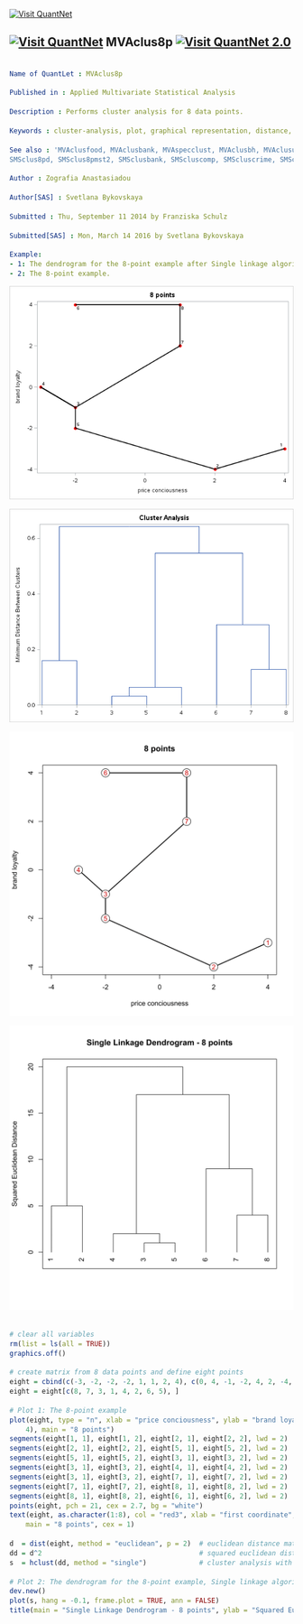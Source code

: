 
[<img src="https://github.com/QuantLet/Styleguide-and-FAQ/blob/master/pictures/banner.png" width="880" alt="Visit QuantNet">](http://quantlet.de/index.php?p=info)

## [<img src="https://github.com/QuantLet/Styleguide-and-Validation-procedure/blob/master/pictures/qloqo.png" alt="Visit QuantNet">](http://quantlet.de/) **MVAclus8p** [<img src="https://github.com/QuantLet/Styleguide-and-Validation-procedure/blob/master/pictures/QN2.png" width="60" alt="Visit QuantNet 2.0">](http://quantlet.de/d3/ia)

```yaml

Name of QuantLet : MVAclus8p

Published in : Applied Multivariate Statistical Analysis

Description : Performs cluster analysis for 8 data points.

Keywords : cluster-analysis, plot, graphical representation, distance, euclidean, dendrogram, sas

See also : 'MVAclusfood, MVAclusbank, MVAspecclust, MVAclusbh, MVAclususcrime, SMSclus8p,
SMSclus8pd, SMSclus8pmst2, SMSclusbank, SMScluscomp, SMScluscrime, SMScluscrimechi2, SMSclushealth'

Author : Zografia Anastasiadou

Author[SAS] : Svetlana Bykovskaya

Submitted : Thu, September 11 2014 by Franziska Schulz

Submitted[SAS] : Mon, March 14 2016 by Svetlana Bykovskaya

Example: 
- 1: The dendrogram for the 8-point example after Single linkage algorithm.
- 2: The 8-point example.

```

![Picture1](MVAclus8p-1_sas.png)

![Picture2](MVAclus8p-2_sas.png)

![Picture3](MVAclus8p_1-1.png)

![Picture4](MVAclus8p_2-1.png)


```r

# clear all variables
rm(list = ls(all = TRUE))
graphics.off()

# create matrix from 8 data points and define eight points
eight = cbind(c(-3, -2, -2, -2, 1, 1, 2, 4), c(0, 4, -1, -2, 4, 2, -4, -3))
eight = eight[c(8, 7, 3, 1, 4, 2, 6, 5), ]

# Plot 1: The 8-point example
plot(eight, type = "n", xlab = "price conciousness", ylab = "brand loyalty", xlim = c(-4, 
    4), main = "8 points")
segments(eight[1, 1], eight[1, 2], eight[2, 1], eight[2, 2], lwd = 2)
segments(eight[2, 1], eight[2, 2], eight[5, 1], eight[5, 2], lwd = 2)
segments(eight[5, 1], eight[5, 2], eight[3, 1], eight[3, 2], lwd = 2)
segments(eight[3, 1], eight[3, 2], eight[4, 1], eight[4, 2], lwd = 2)
segments(eight[3, 1], eight[3, 2], eight[7, 1], eight[7, 2], lwd = 2)
segments(eight[7, 1], eight[7, 2], eight[8, 1], eight[8, 2], lwd = 2)
segments(eight[8, 1], eight[8, 2], eight[6, 1], eight[6, 2], lwd = 2)
points(eight, pch = 21, cex = 2.7, bg = "white")
text(eight, as.character(1:8), col = "red3", xlab = "first coordinate", ylab = "second coordinate", 
    main = "8 points", cex = 1)

d  = dist(eight, method = "euclidean", p = 2)  # euclidean distance matrix
dd = d^2                                       # squared euclidean distance matrix
s  = hclust(dd, method = "single")             # cluster analysis with single linkage algorithm                      

# Plot 2: The dendrogram for the 8-point example, Single linkage algorithm.
dev.new()
plot(s, hang = -0.1, frame.plot = TRUE, ann = FALSE)
title(main = "Single Linkage Dendrogram - 8 points", ylab = "Squared Euclidean Distance") 

```
